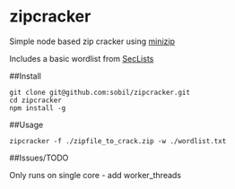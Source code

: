 # zipcracker
Simple node based zip cracker using [minizip](https://github.com/rf00/minizip-asm.js)

Includes a basic wordlist from [SecLists](https://github.com/danielmiessler/SecLists)

##Install

```
git clone git@github.com:sobil/zipcracker.git
cd zipcracker
npm install -g
```

##Usage

```
zipcracker -f ./zipfile_to_crack.zip -w ./wordlist.txt
```


##Issues/TODO

Only runs on single core - add worker_threads